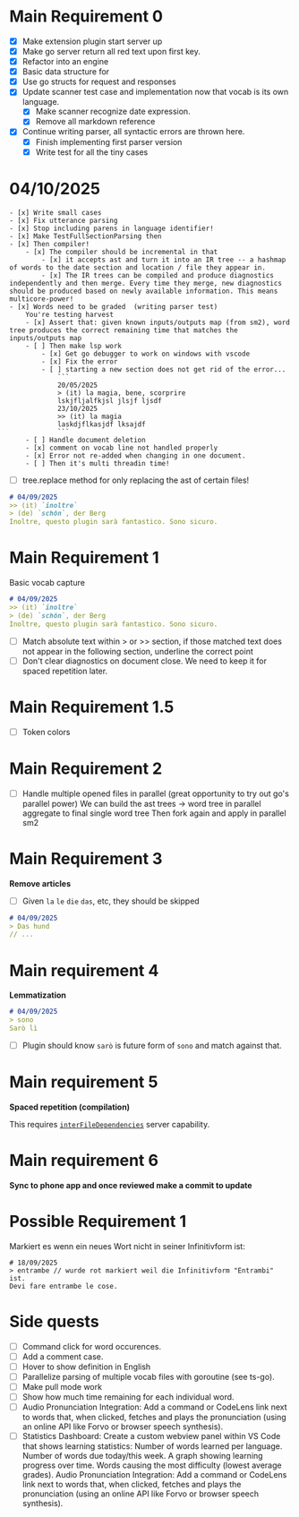 <!-- skip -->
# Main Requirement 0
- [x] Make extension plugin start server up
- [x] Make go server return all red text upon first key.
- [x] Refactor into an engine
- [x] Basic data structure for
- [x] Use go structs for request and responses
- [x] Update scanner test case and implementation now that vocab is its own language.
    - [x] Make scanner recognize date expression.
    - [x] Remove all markdown reference
- [x] Continue writing parser, all syntactic errors are thrown here.
    - [x] Finish implementing first parser version
    - [x] Write test for all the tiny cases
# 04/10/2025
    - [x] Write small cases
    - [x] Fix utterance parsing
    - [x] Stop including parens in language identifier!
    - [x] Make TestFullSectionParsing then 
    - [x] Then compiler!
        - [x] The compiler should be incremental in that 
            - [x] it accepts ast and turn it into an IR tree -- a hashmap of words to the date section and location / file they appear in. 
            - [x] The IR trees can be compiled and produce diagnostics independently and then merge. Every time they merge, new diagnostics should be produced based on newly available information. This means multicore-power!
    - [x] Words need to be graded  (writing parser test)
        You're testing harvest
        - [x] Assert that: given known inputs/outputs map (from sm2), word tree produces the correct remaining time that matches the inputs/outputs map
        - [ ] Then make lsp work
            - [x] Get go debugger to work on windows with vscode
            - [x] Fix the error
            - [ ] starting a new section does not get rid of the error...
                ```
                20/05/2025
                > (it) la magia, bene, scorprire
                lskjfljalfkjsl jlsjf ljsdf 
                23/10/2025
                >> (it) la magia
                laskdjflkasjdf lksajdf
                ```
        - [ ] Handle document deletion
        - [x] comment on vocab line not handled properly
        - [x] Error not re-added when changing in one document.
        - [ ] Then it's multi threadin time!
- [ ] tree.replace method for only replacing the ast of certain files!


```markdown
# 04/09/2025
>> (it) `inoltre`
> (de) `schön`, der Berg
Inoltre, questo plugin sarà fantastico. Sono sicuro.
```

# Main Requirement 1

Basic vocab capture

```markdown
# 04/09/2025
>> (it) `inoltre`
> (de) `schön`, der Berg
Inoltre, questo plugin sarà fantastico. Sono sicuro.
```
- [ ] Match absolute text within > or >> section, if those matched text does not appear in the following section, underline the correct point
- [ ] Don't clear diagnostics on document close. We need to keep it for spaced repetition later.

# Main Requirement 1.5 

- [ ] Token colors

# Main Requirement 2

- [ ] Handle multiple opened files in parallel (great opportunity to try out go's parallel power)
We can build the ast trees -> word tree in parallel
aggregate to final single word tree
Then fork again and apply in parallel sm2 

# Main Requirement 3 

**Remove articles**

- [ ] Given `la` `le` `die` `das`, etc, they should be skipped

```markdown
# 04/09/2025
> Das hund
// ...
```

# Main requirement 4

**Lemmatization**

```markdown
# 04/09/2025
> sono
Sarò lì
```
- [ ] Plugin should know `sarò` is future form of `sono` and match against that.

# Main requirement 5

**Spaced repetition (compilation)** 

This requires [`interFileDependencies`](https://microsoft.github.io/language-server-protocol/specifications/lsp/3.17/specification/#diagnosticOptions) server capability.

# Main requirement 6

**Sync to phone app and once reviewed make a commit to update**

# Possible Requirement 1

Markiert es wenn ein neues Wort nicht in seiner Infinitivform ist:

```
# 18/09/2025
> entrambe // wurde rot markiert weil die Infinitivform "Entrambi" ist.
Devi fare entrambe le cose.
```
# Side quests
- [ ] Command click for word occurences.
- [ ] Add a comment case.
- [ ] Hover to show definition in English
- [ ] Parallelize parsing of multiple vocab files with goroutine (see ts-go).
- [ ] Make pull mode work
- [ ] Show how much time remaining for each individual word.
- [ ] Audio Pronunciation Integration: Add a command or CodeLens link next to words that, when clicked, fetches and plays the pronunciation (using an online API like Forvo or browser speech synthesis).
- [ ] Statistics Dashboard: Create a custom webview panel within VS Code that shows learning statistics:
Number of words learned per language.
Number of words due today/this week.
A graph showing learning progress over time.
Words causing the most difficulty (lowest average grades).
Audio Pronunciation Integration: Add a command or CodeLens link next to words that, when clicked, fetches and plays the pronunciation (using an online API like Forvo or browser speech synthesis).
